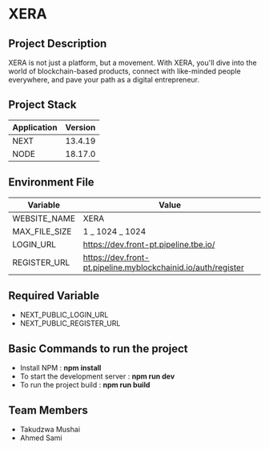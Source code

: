 # XERA

## Project Description

XERA is not just a platform, but a movement.
With XERA, you'll dive into the world of blockchain-based products, connect with like-minded people everywhere, and pave your path as a digital entrepreneur.

## Project Stack

| Application | Version |
| ----------- | ------- |
| NEXT        | 13.4.19 |
| NODE        | 18.17.0 |

## Environment File

| Variable      | Value                                                         |
| ------------- | ------------------------------------------------------------- |
| WEBSITE_NAME  | XERA                                                           |
| MAX_FILE_SIZE | 1 _ 1024 _ 1024                                               |
| LOGIN_URL     | https://dev.front-pt.pipeline.tbe.io/                         |
| REGISTER_URL  | https://dev.front-pt.pipeline.myblockchainid.io/auth/register |

## Required Variable

- NEXT_PUBLIC_LOGIN_URL
- NEXT_PUBLIC_REGISTER_URL

## Basic Commands to run the project

- Install NPM : **npm install**
- To start the development server : **npm run dev**
- To run the project build : **npm run build**

## Team Members

- Takudzwa Mushai
- Ahmed Sami
